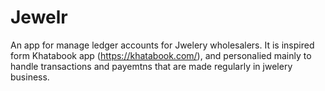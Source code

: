 # Jewelr
An app for manage ledger accounts for Jwelery wholesalers. It is inspired form Khatabook app (https://khatabook.com/), and personalied mainly to handle transactions and payemtns that are made regularly in jwelery business.
